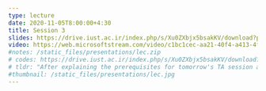 ```yaml
---
type: lecture
date: 2020-11-05T8:00:00+4:30
title: Session 3
slides: https://drive.iust.ac.ir/index.php/s/Xu0ZXbjx5bsakKV/download?path=%2FSlides&files=S3.pdf
video: https://web.microsoftstream.com/video/c1bc1cec-aa21-40f4-a413-4f0289398bef
#notes: /static_files/presentations/lec.zip
# codes: https://drive.iust.ac.ir/index.php/s/Xu0ZXbjx5bsakKV/download?path=%2FCode&files=S3.zip
# tldr: "After explaining the prerequisites for tomorrow's TA session and Wednesday's lab, we explained: vscode, autocomplete, syntax errors, print, input, variables, import and ploting math functions."
#thumbnail: /static_files/presentations/lec.jpg
---
```


